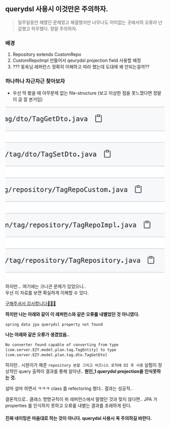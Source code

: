 ## querydsl 사용시 이것만은 주의하자.
> 일주일동안 헤맸던 문제였고 해결했지만 너무나도 어이없는 곳에서의 오류라 난감했고 허무했다. 정말 주의하자.


### 배경
1. Repository extends CustomRepo
2. CustomRepoImpl 만들어서 qeurydsl projection field 사용할 예정
3. ??? 동욱님 레퍼런스 정확히 이해하고 따라 했는데 도대체 왜 안되는걸까??

### 하나하나 차근차근 찾아보자

* 우선 딱 봤을 때 아무문제 없는 file-structure (보고 이상한 점을 못느꼈다면 정말 이 글 잘 본거임)

<img src="../../img/querydsl-file-st.png">

하지만... 여기에는 크나큰 문제가 있었으니..  
우선 이 자료를 보면 확실하게 이해할 수 있다.

[구해주셔서 감사합니다🙇🏻‍♂️](https://insanelysimple.tistory.com/245)

**하지만 나는 아래와 같이 이 레퍼런스와 같은 오류를 내뱉었던 것 아니였다.**
```
spring data jpa querydsl property not found
```

**나는 아래와 같은 오류가 생겼었음..**
```
No converter found capable of converting from type [com.server.EZY.model.plan.tag.TagEntity] to type [com.server.EZY.model.plan.tag.dto.TagGetDto]
```

하지만.. 시원이가 해준 `repository 분할 그리고 비즈니스 로직에 DI 후 사용` 실험이 정상적인 query 출력이 결과를 통해 알아낸.. 
**원인_1 querydsl projection을 인식못하는 것.**  

설마 설마 하면서 ㅋㅋㅋ class 를 refectoring 했다.. 결과는 성공적.. 

결론적으로.. 클래스 명명규칙이 위 레퍼런스에서 말했던 것과 맞지 않다면..
JPA 가 properties 를 인식하지 못하고 오류를 내뱉는 결과를 초래하게 된다. 

#### 진짜 네이밍은 마음대로 하는 것이 아니다. querydsl 사용시 꼭 주의하길 바란다.